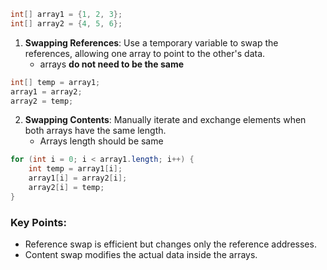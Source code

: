 ```java
int[] array1 = {1, 2, 3}; 
int[] array2 = {4, 5, 6};
```
1. **Swapping References**: Use a temporary variable to swap the references, allowing one array to point to the other's data.
	- arrays **do not need to be the same**

```java
int[] temp = array1;
array1 = array2;
array2 = temp;
```
    
2. **Swapping Contents**: Manually iterate and exchange elements when both arrays have the same length.
	- Arrays length should be same
```java
for (int i = 0; i < array1.length; i++) {
    int temp = array1[i];
    array1[i] = array2[i];
    array2[i] = temp;
}
```
### Key Points:

- Reference swap is efficient but changes only the reference addresses.
- Content swap modifies the actual data inside the arrays.
